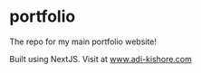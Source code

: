 # portfolio
The repo for my main portfolio website!

Built using NextJS.
Visit at www.adi-kishore.com
